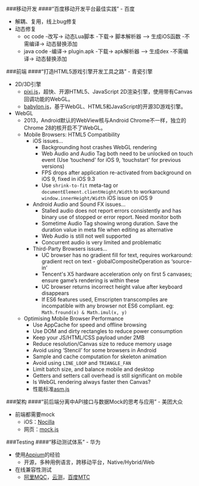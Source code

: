 ###移动开发
####“百度移动开发平台最佳实践” - 百度
* 解耦、复用，线上bug修复
* 动态修复
  * oc code -改写-> 动态Lua脚本 -下载-> 脚本解析器 --> 生成iOS函数 -不需编译-> 动态替换添加
  * java code -编译-> plugin.apk -下载-> apk解析器 --> 生成dex -不需编译-> 动态替换添加

###前端
####“打造HTML5游戏引擎开发工具之路” - 青瓷引擎
* 2D/3D引擎
  * [pixi.js](http://www.pixijs.com/)，超快、开源HTML5、JavaScript 2D渲染引擎，使用带有Canvas回调功能的WebGL。
  * [babylon.js](http://www.babylonjs.com/)，基于WebGL、HTML5和JavaScript的开源3D游戏引擎。
* WebGL
  * 2013，Android默认的WebView核与Android Chrome不一样，独立的Chrome 28的核开启不了WebGL。
  * Mobile Browsers: HTML5 Compatibility
    * iOS issues...
      * Backgrounding host crashes WebGL rendering
      * Web Audio and Audio Tag both need to be unlocked on touch event (Use ‘touchend' for iOS 9, ‘touchstart' for previous versions)
      * FPS drops after application re-activated from background on iOS 9, fixed in iOS 9.3
      * Use ```shrink-to-fit``` meta-tag or ```documentElement.clientHeight/Width``` to workaround ```window.innerHeight/Width``` iOS issue on iOS 9
    * Android Audio and Sound FX issues...
      * Stalled audio does not report errors consistently and has binary use of stopped or error report. Need monitor both
      * Sometime Audio Tag showing wrong duration. Save the duration value in meta file when editing as alternative
      * Web Audio is still not well supported
      * Concurrent audio is very limited and problematic
    * Third-Party Browsers issues...
      * UC browser has no gradient fill for text, requires workaround: gradient rect on text - globalCompositeOperation as ‘source-in’
      * Tencent's X5 hardware acceleration only on first 5 canvases; ensure game’s rendering is within these
      * UC browser returns incorrect height value after keyboard disappears
      * If ES6 features used, Emscripten transcompiles are incompatible with any browser not ES6 compliant. eg: ```Math.fround(x) & Math.imul(x, y)```
  * Optimising Mobile Browser Performance
    * Use AppCache for speed and offline browsing
    * Use DOM and dirty rectangles to reduce power consumption
    * Keep your JS/HTML/CSS payload under 2MB
    * Reduce resolution/Canvas size to reduce memory usage
    * Avoid using ‘Stencil’ for some browsers in Android
    * Sample and cache computation for skeleton animation
    * Avoid using ```LINE_LOOP``` and ```TRIANGLE_FAN```
    * Limit batch size, and balance mobile and desktop
    * Getters and setters call overhead is still significant on mobile
    * Is WebGL rendering always faster then Canvas?
    * 性能标准[asm.js](http://asmjs.org/)

###架构
####“前后端分离中API接口与数据Mock的思考与应用” - 美团大众
* 前端都需要mock
  * iOS：[Nocilla](https://github.com/luisobo/Nocilla)
  * 网页：[mock.js](http://mockjs.com/)

###Testing
####“移动测试体系” - 华为
* 使用[Appium](http://appium.io/)的经验
  * 开源，多种用例语言，跨移动平台，Native/Hybrid/Web
* 在线兼容性测试
  * [阿里MQC](http://mqc.aliyun.com/)，[云测](http://www.testin.cn/)，[百度MTC](http://mtc.baidu.com/)